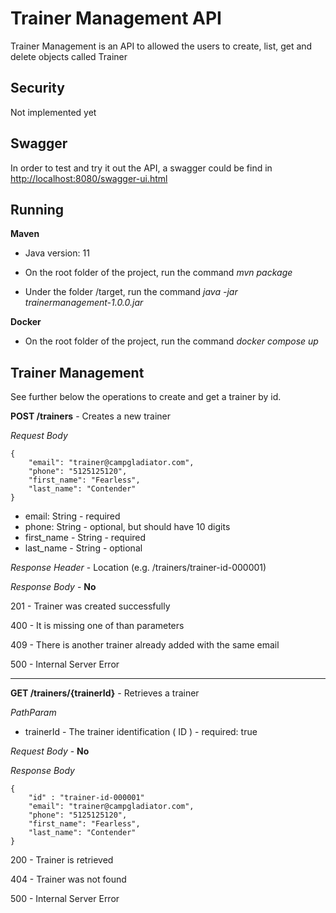 # Trainer Management API

Trainer Management is an API to allowed the users to create, list, get and delete objects called Trainer

## Security

Not implemented yet

## Swagger

In order to test and try it out the API, a swagger could be find in [http://localhost:8080/swagger-ui.html]([http://localhost:8080/swagger-ui.html])

## Running

__Maven__

 - Java version: 11
 
 - On the root folder of the project, run the command *mvn package*
 
 - Under the folder /target, run the command *java -jar trainermanagement-1.0.0.jar*
 
__Docker__

 - On the root folder of the project, run the command *docker compose up*

## Trainer Management

See further below the operations to create and get a trainer by id.

__POST /trainers__  - Creates a new trainer

*Request Body*

```
{
	"email": "trainer@campgladiator.com",
	"phone": "5125125120",
	"first_name": "Fearless",
	"last_name": "Contender"
}
```
- email: String - required
- phone: String - optional, but should have 10 digits
- first_name - String - required
- last_name - String - optional

*Response Header* - Location (e.g. /trainers/trainer-id-000001)

*Response Body*  -  __No__

201 - Trainer was created successfully

400 - It is missing one of than parameters

409 - There is another trainer already added with the same email

500 - Internal Server Error

---

__GET /trainers/{trainerId}__  - Retrieves a trainer

*PathParam* 
- trainerId - The trainer identification ( ID ) - required: true

*Request Body*  -  __No__

*Response Body*

```
{
	"id" : "trainer-id-000001"
	"email": "trainer@campgladiator.com",
	"phone": "5125125120",
	"first_name": "Fearless",
	"last_name": "Contender"
}

```

200 - Trainer is retrieved

404 - Trainer was not found

500 - Internal Server Error